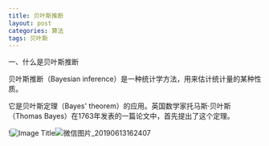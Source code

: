 ```yaml
---
title: 贝叶斯推断
layout: post
categories: 算法
tags: 贝叶斯
---
```

一、什么是贝叶斯推断

贝叶斯推断（Bayesian inference）是一种统计学方法，用来估计统计量的某种性质。

它是贝叶斯定理（Bayes' theorem）的应用。英国数学家托马斯·贝叶斯（Thomas Bayes）在1763年发表的一篇论文中，首先提出了这个定理。

!![Image Title](http://)![微信图片_20190613162407](http://pt164ro7d.bkt.clouddn.com/JekyllWriter/微信图片_20190613162407.png)